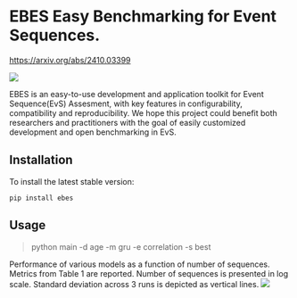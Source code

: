 # EBES Easy Benchmarking for Event Sequences.
https://arxiv.org/abs/2410.03399

<img src="https://arxiv.org/html/2410.03399v1/x2.png">



EBES is an easy-to-use development and application toolkit for Event Sequence(EvS) Assesment, with key features in configurability, compatibility and reproducibility. We hope this project could benefit both researchers and practitioners with the goal of easily customized development and open benchmarking in EvS.

## Installation
To install the latest stable version:
```
pip install ebes
```

## Usage
>python main -d age -m gru -e correlation -s best



Performance of various models as a function of number of sequences. Metrics from Table 1 are reported. Number of sequences is presented in log scale. Standard deviation across 3 runs is depicted as vertical lines.
<img src="https://arxiv.org/html/2410.03399v1/x5.png">
